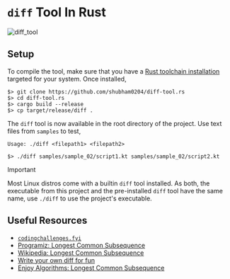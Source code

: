 # `diff` Tool In Rust

![diff_tool](https://github.com/shubham0204/diff-tool.rs/assets/41076823/d0f68749-08f6-40a9-80b8-6171a2436a68)

## Setup

To compile the tool, make sure that you have a [Rust toolchain installation](https://www.rust-lang.org/tools/install) targeted for your system. Once installed,

```
$> git clone https://github.com/shubham0204/diff-tool.rs
$> cd diff-tool.rs
$> cargo build --release
$> cp target/release/diff .
```

The `diff` tool is now available in the root directory of the project. Use text files from `samples` to test,

```
Usage: ./diff <filepath1> <filepath2>
```

```
$> ./diff samples/sample_02/script1.kt samples/sample_02/script2.kt
```

> [!IMPORTANT]  
> Most Linux distros come with a builtin `diff` tool installed. As both, the executable from this project and the pre-installed `diff` tool have the same name, use `./diff` to use the project's executable.

## Useful Resources

* [`codingchallenges.fyi`](https://codingchallenges.fyi/challenges/challenge-diff)
* [Programiz: Longest Common Subsequence](https://www.programiz.com/dsa/longest-common-subsequence)
* [Wikipedia: Longest Common Subsequence](https://en.wikipedia.org/wiki/Longest_common_subsequence)
* [Write your own diff for fun](https://alex.dzyoba.com/blog/writing-diff/)
* [Enjoy Algorithms: Longest Common Subsequence](https://www.enjoyalgorithms.com/blog/longest-common-subsequence)